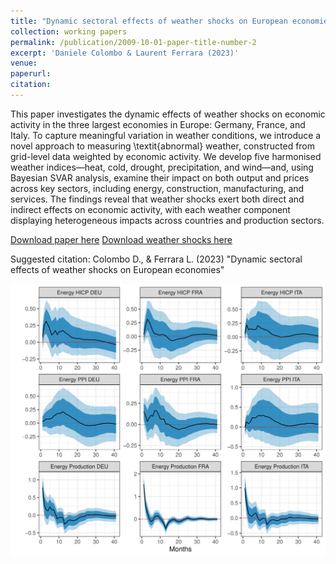 ```yaml
---
title: "Dynamic sectoral effects of weather shocks on European economies"
collection: working papers
permalink: /publication/2009-10-01-paper-title-number-2
excerpt: 'Daniele Colombo & Laurent Ferrara (2023)'
venue: 
paperurl:
citation:
---
```


<!-- **📝 R&R: 2024-02-05** -->

This paper investigates the dynamic effects of weather shocks on economic activity in the three largest economies in Europe: Germany, France, and Italy. To capture meaningful variation in weather conditions, we introduce a novel approach to measuring \textit{abnormal} weather, constructed from grid-level data weighted by economic activity. We develop five harmonised weather indices—heat, cold, drought, precipitation, and wind—and, using Bayesian SVAR analysis, examine their impact on both output and prices across key sectors, including energy, construction, manufacturing, and services. The findings reveal that weather shocks exert both direct and indirect effects on economic activity, with each weather component displaying heterogeneous impacts across countries and production sectors.

[Download paper here](http://colombodaniele.github.io/files/Dynamic_effects_of_weather_shocks_on_production_in_European_economies.pdf)
[Download weather shocks here](http://colombodaniele.github.io/files/weather_shocks__lights252015__num_days_tot_quantity__0.95_perc.xlsx)

Suggested citation: Colombo D., & Ferrara L. (2023) "Dynamic sectoral effects of weather shocks on European economies"

![Figure3](/images/Figure_ColomboFerrara2025.png)
